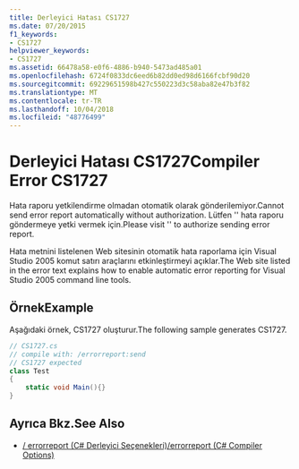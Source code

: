 ```yaml
---
title: Derleyici Hatası CS1727
ms.date: 07/20/2015
f1_keywords:
- CS1727
helpviewer_keywords:
- CS1727
ms.assetid: 66478a58-e0f6-4886-b940-5473ad485a01
ms.openlocfilehash: 6724f0833dc6eed6b82dd0ed98d6166fcbf90d20
ms.sourcegitcommit: 69229651598b427c550223d3c58aba82e47b3f82
ms.translationtype: MT
ms.contentlocale: tr-TR
ms.lasthandoff: 10/04/2018
ms.locfileid: "48776499"
---
```

# <a name="compiler-error-cs1727"></a><span data-ttu-id="56423-102">Derleyici Hatası CS1727</span><span class="sxs-lookup"><span data-stu-id="56423-102">Compiler Error CS1727</span></span>

<span data-ttu-id="56423-103">Hata raporu yetkilendirme olmadan otomatik olarak gönderilemiyor.</span><span class="sxs-lookup"><span data-stu-id="56423-103">Cannot send error report automatically without authorization.</span></span> <span data-ttu-id="56423-104">Lütfen '' hata raporu göndermeye yetki vermek için.</span><span class="sxs-lookup"><span data-stu-id="56423-104">Please visit '' to authorize sending error report.</span></span>

<span data-ttu-id="56423-105">Hata metnini listelenen Web sitesinin otomatik hata raporlama için Visual Studio 2005 komut satırı araçlarını etkinleştirmeyi açıklar.</span><span class="sxs-lookup"><span data-stu-id="56423-105">The Web site listed in the error text explains how to enable automatic error reporting for Visual Studio 2005 command line tools.</span></span>

## <a name="example"></a><span data-ttu-id="56423-106">Örnek</span><span class="sxs-lookup"><span data-stu-id="56423-106">Example</span></span>

<span data-ttu-id="56423-107">Aşağıdaki örnek, CS1727 oluşturur.</span><span class="sxs-lookup"><span data-stu-id="56423-107">The following sample generates CS1727.</span></span>

```csharp
// CS1727.cs
// compile with: /errorreport:send
// CS1727 expected
class Test
{
    static void Main(){}
}
```

## <a name="see-also"></a><span data-ttu-id="56423-108">Ayrıca Bkz.</span><span class="sxs-lookup"><span data-stu-id="56423-108">See Also</span></span>

- [<span data-ttu-id="56423-109">/ errorreport (C# Derleyici Seçenekleri)</span><span class="sxs-lookup"><span data-stu-id="56423-109">/errorreport (C# Compiler Options)</span></span>](../../csharp/language-reference/compiler-options/errorreport-compiler-option.md)
